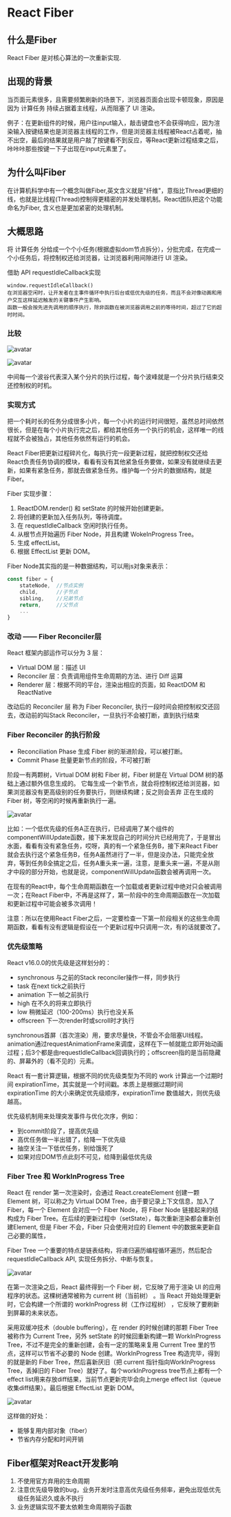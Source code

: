 # React Fiber

## 什么是Fiber

React Fiber 是对核心算法的一次重新实现.

## 出现的背景
当页面元素很多，且需要频繁刷新的场景下，浏览器页面会出现卡顿现象，原因是因为 计算任务 持续占据着主线程，从而阻塞了 UI 渲染。

例子：在更新组件的时候，用户往input输入，敲击键盘也不会获得响应，因为渲染输入按键结果也是浏览器主线程的工作，但是浏览器主线程被React占着呢，抽不出空，最后的结果就是用户敲了按键看不到反应，等React更新过程结束之后，咔咔咔那些按键一下子出现在input元素里了。

## 为什么叫Fiber
在计算机科学中有一个概念叫做Fiber,英文含义就是"纤维"，意指比Thread更细的线，也就是比线程(Thread)控制得更精密的并发处理机制。React团队把这个功能命名为Fiber, 含义也是更加紧密的处理机制。

## 大概思路
将 计算任务 分给成一个个小任务(根据虚拟dom节点拆分），分批完成，在完成一个小任务后，将控制权还给浏览器，让浏览器利用间隙进行 UI 渲染。

借助 API requestIdleCallback实现
```
window.requestIdleCallback()
在浏览器空闲时，让开发者在主事件循环中执行后台或低优先级的任务，而且不会对像动画和用户交互这样延迟触发的关键事件产生影响。
函数一般会按先进先调用的顺序执行，除非函数在被浏览器调用之前的等待时间，超过了它的超时时间。
```

### 比较

![avatar](/img/fiber.png)

![avatar](/img/stack.png)

中间每一个波谷代表深入某个分片的执行过程，每个波峰就是一个分片执行结束交还控制权的时机。

### 实现方式

把一个耗时长的任务分成很多小片，每一个小片的运行时间很短，虽然总时间依然很长，但是在每个小片执行完之后，都给其他任务一个执行的机会，这样唯一的线程就不会被独占，其他任务依然有运行的机会。

React Fiber把更新过程碎片化，每执行完一段更新过程，就把控制权交还给React负责任务协调的模块，看看有没有其他紧急任务要做，如果没有就继续去更新，如果有紧急任务，那就去做紧急任务。维护每一个分片的数据结构，就是Fiber。

Fiber 实现步骤：
1. ReactDOM.render() 和 setState 的时候开始创建更新。
2. 将创建的更新加入任务队列，等待调度。
3. 在 requestIdleCallback 空闲时执行任务。
4. 从根节点开始遍历 Fiber Node，并且构建 WokeInProgress Tree。
5. 生成 effectList。
6. 根据 EffectList 更新 DOM。

Fiber Node其实指的是一种数据结构，可以用js对象来表示：
```js
const fiber = {
    stateNode,  //节点实例
    child,      //子节点
    sibling,    //兄弟节点
    return,     //父节点
    ...
}
```

### 改动 —— Fiber Reconciler层
React 框架内部运作可以分为 3 层：

* Virtual DOM 层：描述 UI
* Reconciler 层：负责调用组件生命周期的方法、进行 Diff 运算
* Renderer 层：根据不同的平台，渲染出相应的页面，如 ReactDOM 和 ReactNative

改动后的 Reconciler 层 称为 Fiber Reconciler, 执行一段时间会把控制权交还回去，改动前的叫Stack Reconciler，一旦执行不会被打断，直到执行结束

### Fiber Reconciler 的执行阶段

* Reconciliation Phase  生成 Fiber 树的渐进阶段，可以被打断。
* Commit Phase          批量更新节点的阶段，不可被打断

阶段一有两颗树，Virtual DOM 树和 Fiber 树，Fiber 树是在 Virtual DOM 树的基础上通过额外信息生成的。
它每生成一个新节点，就会将控制权还给浏览器，如果浏览器没有更高级别的任务要执行，则继续构建；反之则会丢弃 正在生成的 Fiber 树，等空闲的时候再重新执行一遍。

![avatar](/img/优先级.png)

比如：一个低优先级的任务A正在执行，已经调用了某个组件的componentWillUpdate函数，接下来发现自己的时间分片已经用完了，于是冒出水面，看看有没有紧急任务，哎呀，真的有一个紧急任务B，接下来React Fiber就会去执行这个紧急任务B，任务A虽然进行了一半，但是没办法，只能完全放弃，等到任务B全搞定之后，任务A重头来一遍，注意，是重头来一遍，不是从刚才中段的部分开始，也就是说，componentWillUpdate函数会被再调用一次。

在现有的React中，每个生命周期函数在一个加载或者更新过程中绝对只会被调用一次；在React Fiber中，不再是这样了，第一阶段中的生命周期函数在一次加载和更新过程中可能会被多次调用！

注意：所以在使用React Fiber之后，一定要检查一下第一阶段相关的这些生命周期函数，看看有没有逻辑是假设在一个更新过程中只调用一次，有的话就要改了。

### 优先级策略
React v16.0.0的优先级是这样划分的：
* synchronous 与之前的Stack reconciler操作一样，同步执行
* task 在next tick之前执行
* animation 下一帧之前执行
* high 在不久的将来立即执行
* low 稍微延迟（100-200ms）执行也没关系
* offscreen 下一次render时或scroll时才执行

synchronous首屏（首次渲染）用，要求尽量快，不管会不会阻塞UI线程。animation通过requestAnimationFrame来调度，这样在下一帧就能立即开始动画过程；后3个都是由requestIdleCallback回调执行的；offscreen指的是当前隐藏的、屏幕外的（看不见的）元素。

React 有一套计算逻辑，根据不同的优先级类型为不同的 work 计算出一个过期时间 expirationTime，其实就是一个时间戳。本质上是根据过期时间 expirationTime 的大小来确定优先级顺序，expirationTime 数值越大，则优先级越高。


优先级机制用来处理突发事件与优化次序，例如：
* 到commit阶段了，提高优先级
* 高优任务做一半出错了，给降一下优先级
* 抽空关注一下低优任务，别给饿死了
* 如果对应DOM节点此刻不可见，给降到最低优先级

### Fiber Tree 和 WorkInProgress Tree

React 在 render 第一次渲染时，会通过 React.createElement 创建一颗 Element 树，可以称之为 Virtual DOM Tree，由于要记录上下文信息，加入了 Fiber，每一个 Element 会对应一个 Fiber Node，将 Fiber Node 链接起来的结构成为 Fiber Tree。在后续的更新过程中（setState），每次重新渲染都会重新创建Element, 但是 Fiber 不会，Fiber 只会使用对应的 Element 中的数据来更新自己必要的属性，

Fiber Tree 一个重要的特点是链表结构，将递归遍历编程循环遍历，然后配合 requestIdleCallback API, 实现任务拆分、中断与恢复。

![avatar](/img/fiber-tree.png)

在第一次渲染之后，React 最终得到一个 Fiber 树，它反映了用于渲染 UI 的应用程序的状态。这棵树通常被称为 current 树（当前树） 。当 React 开始处理更新时，它会构建一个所谓的 workInProgress 树（工作过程树） ，它反映了要刷新到屏幕的未来状态。

采用双缓冲技术（double buffering），在 render 的时候创建的那颗 Fiber Tree 被称作为 Current Tree，另外 setState 的时候回重新构建一颗 WorkInProgress Tree，不过不是完全的重新创建，会有一定的策略来复用 Current Tree 里的节点，这样可以节省不必要的 Node 创建。WorkInProgress Tree 构造完毕，得到的就是新的 Fiber Tree，然后喜新厌旧（把 current 指针指向WorkInProgress Tree，丢掉旧的 Fiber Tree）就好了。每个workInProgress tree节点上都有一个effect list用来存放diff结果，当前节点更新完毕会向上merge effect list（queue收集diff结果）。最后根据 EffectList 更新 DOM。

![avatar](/img/worktree.png)

这样做的好处：
* 能够复用内部对象（fiber）
* 节省内存分配和时间开销

## Fiber框架对React开发影响

1. 不使用官方弃用的生命周期
2. 注意优先级导致的bug，业务开发时注意高优先级任务频率，避免出现低优先级任务延迟久或永不执行
3. 业务逻辑实现不要太依赖生命周期钩子函数